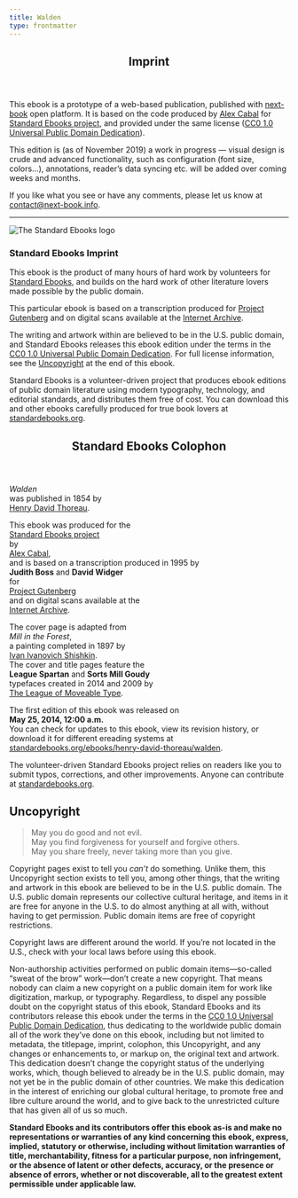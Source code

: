 ```yaml
---
title: Walden
type: frontmatter
---
```


<article>
  <section id="imprint" epub:type="imprint">
    <header>
      <h2 epub:type="title">Imprint</h2>
    </header>
    <p>This ebook is a prototype of a web-based publication, published with <a href="https://next-book.info">next-book</a> open platform. It is based on the code produced by <a href="https://alexcabal.com">Alex Cabal</a> for <a href="https://standardebooks.org">Standard Ebooks project</a>, and provided under the same license (<a href="https://creativecommons.org/publicdomain/zero/1.0/">CC0 1.0 Universal Public Domain Dedication</a>).</p>
    <p>This edition is (as of November 2019) a work in progress — visual design is crude and advanced functionality, such as configuration (font size, colors…), annotations, reader’s data syncing etc. will be added over coming weeks and months.</p>
    <p>If you like what you see or have any comments, please let us know at <a href="mailto:contact@next-book.info">contact@next-book.info</a>.</p>
    <hr>
    <img alt="The Standard Ebooks logo" src="./images/logo.svg" epub:type="z3998:publisher-logo"/>
    <h3>Standard Ebooks Imprint</h3>
    <p>This ebook is the product of many hours of hard work by volunteers for <a href="https://standardebooks.org">Standard Ebooks</a>, and builds on the hard work of other literature lovers made possible by the public domain.</p>
    <p>This particular ebook is based on a transcription produced for <a href="https://www.gutenberg.org/ebooks/205">Project Gutenberg</a> and on digital scans available at the <a href="https://archive.org/details/waldenorlifeinwo1854thor">Internet Archive</a>.</p>
    <p>The writing and artwork within are believed to be in the <abbr>U.S.</abbr> public domain, and Standard Ebooks releases this ebook edition under the terms in the <a href="https://creativecommons.org/publicdomain/zero/1.0/">CC0 1.0 Universal Public Domain Dedication</a>. For full license information, see the <a href="uncopyright.xhtml">Uncopyright</a> at the end of this ebook.</p>
    <p>Standard Ebooks is a volunteer-driven project that produces ebook editions of public domain literature using modern typography, technology, and editorial standards, and distributes them free of cost. You can download this and other ebooks carefully produced for true book lovers at <a href="https://standardebooks.org">standardebooks.org</a>.</p>
  </section>
  <section id="colophon" epub:type="colophon">
    <header>
      <h2 epub:type="title">Standard Ebooks Colophon</h2>
    </header>
    <p><i epub:type="se:name.publication.book">Walden</i><br/>
    was published in 1854 by<br/>
    <a href="https://en.wikipedia.org/wiki/Henry_David_Thoreau">Henry David Thoreau</a>.</p>
    <p>This ebook was produced for the<br/>
    <a href="https://standardebooks.org">Standard Ebooks project</a><br/>
    by<br/>
    <a href="https://alexcabal.com">Alex Cabal</a>,<br/>
    and is based on a transcription produced in 1995 by<br/>
    <b class="name">Judith Boss</b> and <b class="name">David Widger</b><br/>
    for<br/>
    <a href="https://www.gutenberg.org/ebooks/205">Project Gutenberg</a><br/>
    and on digital scans available at the<br/>
    <a href="https://archive.org/details/waldenorlifeinwo1854thor">Internet Archive</a>.</p>
    <p>The cover page is adapted from<br/>
    <i epub:type="se:name.visual-art.painting">Mill in the Forest</i>,<br/>
    a painting completed in 1897 by<br/>
    <a href="https://en.wikipedia.org/wiki/Ivan_Shishkin">Ivan Ivanovich Shishkin</a>.<br/>
    The cover and title pages feature the<br/>
    <b epub:type="se:name.visual-art.typeface">League Spartan</b> and <b epub:type="se:name.visual-art.typeface">Sorts Mill Goudy</b><br/>
    typefaces created in 2014 and 2009 by<br/>
    <a href="https://www.theleagueofmoveabletype.com">The League of Moveable Type</a>.</p>
    <p>The first edition of this ebook was released on<br/>
    <b>May 25, 2014, 12:00 <abbr class="time eoc">a.m.</abbr></b><br/>
    You can check for updates to this ebook, view its revision history, or download it for different ereading systems at<br/>
    <a href="https://standardebooks.org/ebooks/henry-david-thoreau/walden">standardebooks.org/ebooks/henry-david-thoreau/walden</a>.</p>
    <p>The volunteer-driven Standard Ebooks project relies on readers like you to submit typos, corrections, and other improvements. Anyone can contribute at <a href="https://standardebooks.org">standardebooks.org</a>.</p>
  </section>
  <section id="uncopyright" epub:type="copyright-page">
    <h2 epub:type="title">Uncopyright</h2>
    <blockquote epub:type="z3998:verse">
      <p>
        <span>May you do good and not evil.</span>
        <br/>
        <span>May you find forgiveness for yourself and forgive others.</span>
        <br/>
        <span>May you share freely, never taking more than you give.</span>
      </p>
    </blockquote>
    <p>Copyright pages exist to tell you <em>can’t</em> do something. Unlike them, this Uncopyright section exists to tell you, among other things, that the writing and artwork in this ebook are believed to be in the <abbr>U.S.</abbr> public domain. The <abbr>U.S.</abbr> public domain represents our collective cultural heritage, and items in it are free for anyone in the <abbr>U.S.</abbr> to do almost anything at all with, without having to get permission. Public domain items are free of copyright restrictions.</p>
    <p>Copyright laws are different around the world. If you’re not located in the <abbr>U.S.</abbr>, check with your local laws before using this ebook.</p>
    <p>Non-authorship activities performed on public domain items—so-called “sweat of the brow” work—don’t create a new copyright. That means nobody can claim a new copyright on a public domain item for work like digitization, markup, or typography. Regardless, to dispel any possible doubt on the copyright status of this ebook, Standard Ebooks and its contributors release this ebook under the terms in the <a href="https://creativecommons.org/publicdomain/zero/1.0/">CC0 1.0 Universal Public Domain Dedication</a>, thus dedicating to the worldwide public domain all of the work they’ve done on this ebook, including but not limited to metadata, the titlepage, imprint, colophon, this Uncopyright, and any changes or enhancements to, or markup on, the original text and artwork. This dedication doesn’t change the copyright status of the underlying works, which, though believed to already be in the <abbr>U.S.</abbr> public domain, may not yet be in the public domain of other countries. We make this dedication in the interest of enriching our global cultural heritage, to promote free and libre culture around the world, and to give back to the unrestricted culture that has given all of us so much.</p>
    <p>
      <strong>Standard Ebooks and its contributors offer this ebook as-is and make no representations or warranties of any kind concerning this ebook, express, implied, statutory or otherwise, including without limitation warranties of title, merchantability, fitness for a particular purpose, non infringement, or the absence of latent or other defects, accuracy, or the presence or absence of errors, whether or not discoverable, all to the greatest extent permissible under applicable law.</strong>
    </p>
  </section>
</article>
